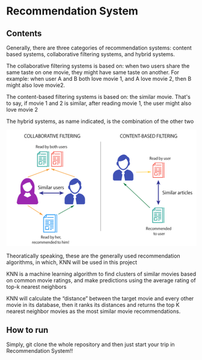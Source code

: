 # Recommendation System
## Contents
Generally, there are three categories of recommendation systems: content based systems, collaborative filtering systems, and hybrid systems.

The collaborative filtering systems is based on: when two users share the same taste on one movie, they might have same taste on another. For example: when user A and B both love movie 1, and A love movie 2, then B might also love movie2.

The content-based filtering systems is based on: the similar movie. That's to say, if movie 1 and 2 is similar, after reading movie 1, the user might also love movie 2

The hybrid systems, as name indicated, is the combination of the other two

<center>
<img src="image/two_approach.png" width=600 />
</center>

Theoratically speaking, these are the generally used recommendation algorithms, in which, KNN will be used in this project

KNN is a machine learning algorithm to find clusters of similar movies based on common movie ratings, and make predictions using the average rating of top-k nearest neighbors

KNN will calculate the “distance” between the target movie and every other movie in its database, then it ranks its distances and returns the top K nearest neighbor movies as the most similar movie recommendations.

## How to run
Simply, git clone the whole repository and then just start your trip in Recommendation System!!
